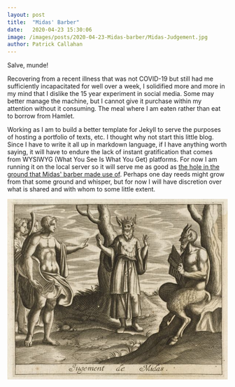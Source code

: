 ```yaml
---
layout: post
title:  "Midas' Barber"
date:   2020-04-23 15:30:06
image: /images/posts/2020-04-23-Midas-barber/Midas-Judgement.jpg
author: Patrick Callahan
---
```

Salve, munde!

Recovering from a recent illness that was not COVID-19 but still had me sufficiently incapacitated for well over a week, I solidified more and more in my mind that I dislike the 15 year experiment in social media. Some may better manage the machine, but I cannot give it purchase within my attention without it consuming. The meal where I am eaten rather than eat to borrow from Hamlet.

Working as I am to build a better template for Jekyll to serve the purposes of hosting a portfolio of texts, etc. I thought why not start this little blog. Since I have to write it all up in markdown language, if I have anything worth saying, it will have to endure the lack of instant gratification that comes from WYSIWYG (What You See Is What You Get) platforms. For now I am running it on the local server so it will serve me as good as [the hole in the ground that Midas' barber made use of](http://www.thelatinlibrary.com/hyginus/hyginus5.shtml#midas). Perhaps one day reeds might grow from that some ground and whisper, but for now I will have discretion over what is shared and with whom to some little extent.

![Judgement of Midas](/img/posts/2020-04-23-Midas-barber/Midas-Judgement.jpg)
